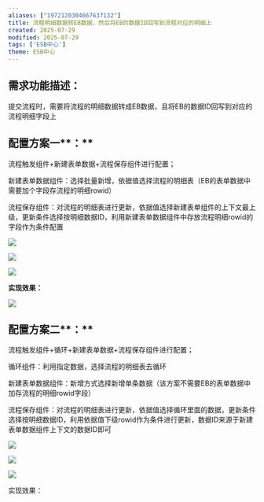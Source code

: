 ```yaml
---
aliases: ["1972120304667637132"]
title: 流程明细数据转EB数据，然后将EB的数据ID回写到流程对应的明细上
created: 2025-07-29
modified: 2025-07-29
tags: ['ESB中心']
theme: ESB中心
---
```


## **需求功能描述：**

提交流程时，需要将流程的明细数据转成EB数据，且将EB的数据ID回写到对应的流程明细字段上

## **配置方案**一**：**

流程触发组件+新建表单数据+流程保存组件进行配置；

新建表单数据组件：选择批量新增，依据值选择流程的明细表（EB的表单数据中需要加个字段存流程的明细rowid）

流程保存组件：对流程的明细表进行更新，依据值选择新建表单组件的上下文最上级，更新条件选择按明细数据ID，利用新建表单数据组件中存放流程明细rowid的字段作为条件配置

![](https://myhelpdoc.oss-cn-heyuan.aliyuncs.com/mdimages/eaac37bc4c57aa82b77715ece16998b7.jpg)

![](https://myhelpdoc.oss-cn-heyuan.aliyuncs.com/mdimages/98847b47982b2eee8c89dc7cedf9c936.jpg)

![](https://myhelpdoc.oss-cn-heyuan.aliyuncs.com/mdimages/3435a98b38967fb8a8c836a278e01ffc.jpg)

**实现效果：**

**![](https://myhelpdoc.oss-cn-heyuan.aliyuncs.com/mdimages/dc94ebd3c892439f7c9c74e3465bee60.jpg)**

## **配置方案**二**：**

流程触发组件+循环+新建表单数据+流程保存组件进行配置；

循环组件：利用指定数据，选择流程的明细表去循环

新建表单数据组件：新增方式选择新增单条数据（该方案不需要EB的表单数据中加存流程的明细rowid字段）

流程保存组件：对流程的明细表进行更新，依据值选择循环里面的数据，更新条件选择按明细数据ID，利用依据值下级rowid作为条件进行更新，数据ID来源于新建表单数据组件上下文的数据ID即可

![](https://myhelpdoc.oss-cn-heyuan.aliyuncs.com/mdimages/6b508593af68ab6175a649f706c0b523.jpg)

![](https://myhelpdoc.oss-cn-heyuan.aliyuncs.com/mdimages/4e2308f3504df04d77a7416707415ec3.jpg)

![](https://myhelpdoc.oss-cn-heyuan.aliyuncs.com/mdimages/5f42ae15043b20911cd0dfb81759c54d.jpg)

实现效果：

